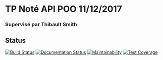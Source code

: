 # TP Noté API POO 11/12/2017
### Supervisé par Thibault Smith

## Status

[![Build Status](https://travis-ci.org/YaelBx/Tp11122018PooApi.svg?branch=master)](https://travis-ci.org/YaelBx/Tp11122018PooApi)
[![Documentation Status](https://readthedocs.org/projects/tp11122018pooapi/badge/?version=latest)](http://tp11122018pooapi.rtfd.io/en/latest/?badge=latest)
[![Maintainability](https://api.codeclimate.com/v1/badges/65f618595dd90418aa2d/maintainability)](https://codeclimate.com/github/YaelBx/Tp11122018PooApi/maintainability)
[![Test Coverage](https://api.codeclimate.com/v1/badges/65f618595dd90418aa2d/test_coverage)](https://codeclimate.com/github/YaelBx/Tp11122018PooApi/test_coverage)